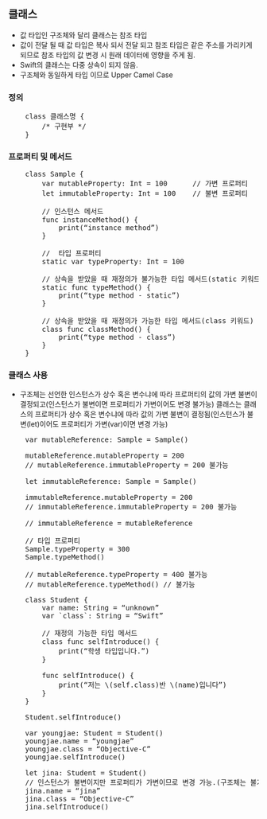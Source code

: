 ## 클래스
* 값 타입인 구조체와 달리 클래스는 참조 타입
* 값이 전달 될 때 값 타입은 복사 되서 전달 되고 참조 타입은 같은 주소를 가리키게 되므로 참조 타입의 값 변경 시 원래 데이터에 영향을 주게 됨.
* Swift의 클래스는 다중 상속이 되지 않음.
* 구조체와 동일하게 타입 이므로 Upper Camel Case

### 정의

<pre>
	class 클래스명 {
		/* 구현부 */
	}
</pre>

### 프로퍼티 및 메서드

<pre>
	class Sample {
		var mutableProperty: Int = 100		// 가변 프로퍼티
		let immutableProperty: Int = 100	// 불변 프로퍼티

		// 인스턴스 메서드
		func instanceMethod() {
			print(“instance method”)
		}

		//	타입 프로퍼티
		static var typeProperty: Int = 100 

		// 상속을 받았을 때 재정의가 불가능한 타입 메서드(static 키워드)
		static func typeMethod() {
			print(“type method - static”)
		}

		// 상속을 받았을 때 재정의가 가능한 타입 메서드(class 키워드)
		class func classMethod() {
			print(“type method - class”)
		}
	}
</pre>

### 클래스 사용
* 구조체는 선언한 인스턴스가 상수 혹은 변수냐에 따라 프로퍼티의 값의 가변 불변이 결정되고(인스턴스가 불변이면 프로퍼티가 가변이어도 변경 불가능) 클래스는 클래스의 프로퍼티가 상수 혹은 변수냐에 따라 값의 가변 불변이 결정됨(인스턴스가 불변(let)이어도 프로퍼티가 가변(var)이면 변경 가능)
<pre>
	var mutableReference: Sample = Sample()

	mutableReference.mutableProperty = 200
	// mutableReference.immutableProperty = 200 불가능

	let immutableReference: Sample = Sample()

	immutableReference.mutableProperty = 200
	// immutableReference.immutableProperty = 200 불가능
	
	// immutableReference = mutableReference

	// 타입 프로퍼티
	Sample.typeProperty = 300
	Sample.typeMethod()

	// mutableReference.typeProperty = 400 불가능
	// mutableReference.typeMethod() // 불가능
</pre>

<pre>
	class Student {
		var name: String = “unknown”
		var `class`: String = “Swift”
		
		// 재정의 가능한 타입 메서드
		class func selfIntroduce() {
			print(“학생 타입입니다.”)
		}

		func selfIntroduce() {
			print(“저는 \(self.class)반 \(name)입니다”)
		}
	}

	Student.selfIntroduce()

	var youngjae: Student = Student()
	youngjae.name = “youngjae”
	youngjae.class = “Objective-C”
	youngjae.selfIntroduce()

	let jina: Student = Student()
	// 인스턴스가 불변이지만 프로퍼티가 가변이므로 변경 가능.(구조체는 불가능) 
	jina.name = “jina”
	jina.class = “Objective-C”
	jina.selfIntroduce()
</pre>
